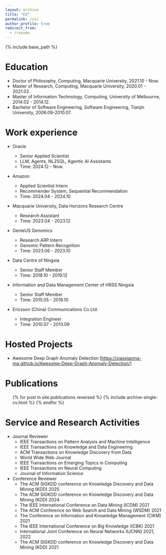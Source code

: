 ```yaml
---
layout: archive
title: "CV"
permalink: /cv/
author_profile: true
redirect_from:
  - /resume
---
```


{% include base_path %}

Education
======
* Doctor of Philosophy, Computing, Macquarie University, 2021.10 - Now.
* Master of Research, Computing, Macquarie University, 2020.01 - 2021.02.
* Master of Information Technology, Computing, University of Melbourne, 2014.02 - 2014.12.
* Bachelor of Software Engineering, Software Engineering, Tianjin University, 2006.09-2010.07.
  
Work experience
======
* Oracle
  * Senior Applied Scientist
  * LLM, Agents, NL2SQL, Agentic AI Assistants
  * Time: 2024.12 - Now.

* Amazon
  * Applied Scientist Intern
  * Recommender System, Sequential Recommendation
  * Time: 2024.04 - 2024.10

* Macquarie University, Data Horizons Research Centre
  * Research Assistant
  * Time: 2023.04 - 2023.12

* GenieUS Genomics
  * Research ARP.Intern
  * Genomic Pattern Recognition
  * Time: 2023.06 - 2023.10

* Data Centre of Ningxia
  * Senior Staff Member
  * Time: 2018.10 - 2019.12

* Information and Data Management Center of HRSS Ningxia
  * Senior Staff Member	
  * Time: 2015.05 - 2018.10

* Ericsson (China) Communications Co.Ltd.
  * Integration Engineer
  * Time: 2010.07 - 2013.09

Hosted Projects
======
* Awesome Deep Graph Anomaly Detection [https://xiaoxiaoma-mq.github.io/Awesome-Deep-Graph-Anomaly-Detection/]

Publications
======
  <ul>{% for post in site.publications reversed %}
    {% include archive-single-cv.html %}
  {% endfor %}</ul>
  

Service and Research Activities
======
* Journal Reviewer
  * IEEE Transactions on Pattern Analysis and Machine Intelligence
  * IEEE Transactions on Knowledge and Data Engineering
  * ACM Transactions on Knowledge Discovery from Data
  * World Wide Web Journal
  * IEEE Transactions on Emerging Topics in Computing
  * IEEE Transactions on Neural Computing
  * Journal of Information Science
* Conference Reviewer
  * The ACM SIGKDD conference on Knowledge Discovery and Data Mining (KDD) 2025
  * The ACM SIGKDD conference on Knowledge Discovery and Data Mining (KDD) 2024
  * The IEEE International Conference on Data Mining (ICDM) 2021
  * The ACM Conference on Web Search and Data Mining (WSDM) 2021
  * The Conference on Information and Knowledge Management (CIKM) 2021
  * The IEEE International Conference on Big Knowledge (ICBK) 2021
  * International Joint Conference on Neural Networks (IJCNN) 2021, 2022
  * The ACM SIGKDD conference on Knowledge Discovery and Data Mining (KDD) 2021

